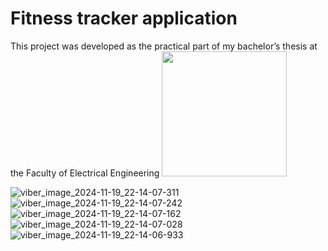 # Fitness tracker application
This project was developed as the practical part of my bachelor’s thesis at the Faculty of Electrical Engineering
<img src="![viber_image_2024-11-19_22-14-07-392](https://github.com/user-attachments/assets/401d70a7-f4a4-4c99-a131-c87f158af357)" width="200" />

![viber_image_2024-11-19_22-14-07-311](https://github.com/user-attachments/assets/908599a8-0b91-4651-94f9-b1a4fa4cca9d)
![viber_image_2024-11-19_22-14-07-242](https://github.com/user-attachments/assets/9da83af3-3f76-4e5a-ac8b-ee34b9cd61cd)
![viber_image_2024-11-19_22-14-07-162](https://github.com/user-attachments/assets/3d08a308-10a1-407a-9822-4818c4a9b381)
![viber_image_2024-11-19_22-14-07-028](https://github.com/user-attachments/assets/b2f1db65-8a8f-430c-aa25-89d60adf843f)
![viber_image_2024-11-19_22-14-06-933](https://github.com/user-attachments/assets/b61a0c16-2be2-4c34-a819-572db81b7611)
